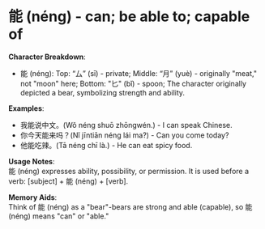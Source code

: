 # **能 (néng) - can; be able to; capable of**

**Character Breakdown**:  
- 能 (néng): Top: “厶” (sī) - private;
  Middle: “月” (yuè) - originally "meat," not "moon" here;
  Bottom: "匕" (bǐ) - spoon;
  The character originally depicted a bear, symbolizing strength and ability.

**Examples**:  
- 我能说中文。(Wǒ néng shuō zhōngwén.) - I can speak Chinese.  
- 你今天能来吗？(Nǐ jīntiān néng lái ma?) - Can you come today?  
- 他能吃辣。(Tā néng chī là.) - He can eat spicy food.

**Usage Notes**:  
能 (néng) expresses ability, possibility, or permission. It is used before a verb: [subject] + 能 (néng) + [verb].

**Memory Aids**:  
Think of 能 (néng) as a "bear"-bears are strong and able (capable), so 能 (néng) means "can" or "able."
